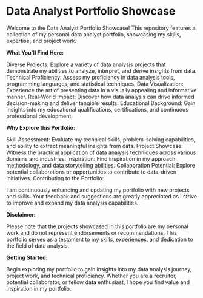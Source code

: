 # Data Analyst Portfolio Showcase
Welcome to the Data Analyst Portfolio Showcase! This repository features a collection of my personal data analyst portfolio, showcasing my skills, expertise, and project work.

**What You'll Find Here:**

Diverse Projects: Explore a variety of data analysis projects that demonstrate my abilities to analyze, interpret, and derive insights from data.
Technical Proficiency: Assess my proficiency in data analysis tools, programming languages, and statistical techniques.
Data Visualization: Experience the art of presenting data in a visually appealing and informative manner.
Real-World Impact: Discover how data analysis can drive informed decision-making and deliver tangible results.
Educational Background: Gain insights into my educational qualifications, certifications, and continuous professional development.

**Why Explore this Portfolio:**

Skill Assessment: Evaluate my technical skills, problem-solving capabilities, and ability to extract meaningful insights from data.
Project Showcase: Witness the practical application of data analysis techniques across various domains and industries.
Inspiration: Find inspiration in my approach, methodology, and data storytelling abilities.
Collaboration Potential: Explore potential collaborations or opportunities to contribute to data-driven initiatives.
Contributing to the Portfolio:

I am continuously enhancing and updating my portfolio with new projects and skills. Your feedback and suggestions are greatly appreciated as I strive to improve and expand my data analysis capabilities.

**Disclaimer:**

Please note that the projects showcased in this portfolio are my personal work and do not represent endorsements or recommendations. This portfolio serves as a testament to my skills, experiences, and dedication to the field of data analysis.

**Getting Started:**

Begin exploring my portfolio to gain insights into my data analysis journey, project work, and technical proficiency. Whether you are a recruiter, potential collaborator, or fellow data enthusiast, I hope you find value and inspiration in my portfolio.
